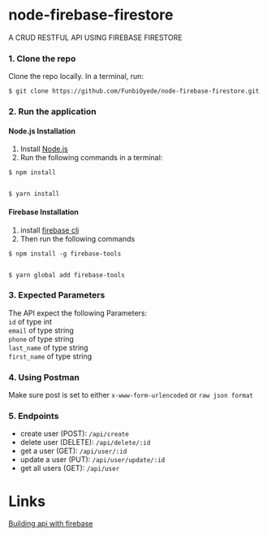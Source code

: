 # node-firebase-firestore

A CRUD RESTFUL API USING FIREBASE FIRESTORE

### 1. Clone the repo

Clone the repo locally. In a terminal, run:

```
$ git clone https://github.com/FunbiOyede/node-firebase-firestore.git
```

### 2. Run the application

#### Node.js Installation

1. Install [Node.js](https://nodejs.org/en/)
2. Run the following commands in a terminal:

```
$ npm install


$ yarn install

```

#### Firebase Installation

1. install [firebase cli](https://firebase.google.com/docs/cli)
2. Then run the following commands

```
$ npm install -g firebase-tools


$ yarn global add firebase-tools

```

### 3. Expected Parameters

The API expect the following Parameters: </br>
`id` of type int </br>
`email` of type string </br>
`phone` of type string </br>
`last_name` of type string </br>
`first_name` of type string </br>

### 4. Using Postman

Make sure post is set to either `x-www-form-urlencoded` or `raw json format`

### 5. Endpoints

- create user (POST): `/api/create`
- delete user (DELETE): `/api/delete/:id`
- get a user (GET): `/api/user/:id`
- update a user (PUT): `/api/user/update/:id`
- get all users (GET): `/api/user`

# Links

[Building api with firebase](https://medium.com/better-programming/building-an-api-with-firebase-109041721f77)
